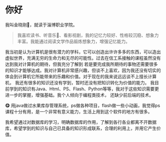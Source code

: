 # 你好
我叫金晓刚:boy:，就读于淄博职业学院。
>我喜欢读书、听音乐:musical_note:、看影视剧，我的记忆力较好、性格较沉稳、想象力丰富。我能通过阅读文学作品锻炼想象力，增强记忆能力。

我当初是认为计算机是很有潜力的学科，它可以创造出许许多多的东西，可以造出虚拟世界，充满无穷的生命力和无尽的可能性。过去在信工系接触的课程虽然没有达到我对计算机的期待，但我充分了解到
若是要完成我所期待的事物还需要很多的知识才能够达成。我对计算机非常感兴趣，但谈不上喜欢，因为我还没有切实的体会到计算机它所能带来的乐趣和价值。对于现在的我来说远远谈不上擅长计算机，
我还有很多的知识还没有学到，暂时还没有把知识转化为价值的能力。 我目前学到的知识有Java、Html、PS、Flash、Python等等，我对于这些知识需要更进一步的掌握，增强基础。我个人倾向于编程类技术，
还缺少前后端的技术。

**:yum:** 用java做过水果库存管理系统，ps做各种项目，flash做一些小动画，我觉得ps课程十分有用，是一个非常有意义能力，生活上用到这个软件的地方有很多。


我希望通过对数据库的学习，明确数据库的作用，了解到各行各业都离不开数据库，希望学到的知识与自己已具备的知识形成联系，合理的利用上，并用它产生价值。
